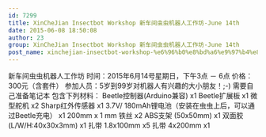 ```yaml
---
id: 7299
title: XinCheJian Insectbot Workshop 新车间虫虫机器人工作坊-June 14th
date: 2015-06-08 18:50:08
author: 23
group: XinCheJian Insectbot Workshop 新车间虫虫机器人工作坊-June 14th
post_name: xinchejian-insectbot-workshop-%e6%96%b0%e8%bd%a6%e9%97%b4%e8%99%ab%e8%99%ab%e6%9c%ba%e5%99%a8%e4%ba%ba%e5%b7%a5%e4%bd%9c%e5%9d%8a-june-14th
---
```


新车间虫虫机器人工作坊 时间：2015年6月14号星期日，下午3点 － 6点 价格：300元（含套件） 参加人员：5岁到99岁对机器人有兴趣的大小朋友！;-) 需要自己准备笔记本 包含下列材料： Beetle控制器(Arduino兼容) x1 Beetle扩展板 x1 微型舵机 x2 Sharp红外传感器 x1 3.7V/ 180mAh锂电池（安装在虫虫上后，可以通过Beetle充电） x1 200mm x 1 mm 铁丝 x2 ABS支架 (50x50mm) x1 双面胶(L/W/H:40x30x3mm) x1 扎带 1.8x100mm x5 扎带 4x200mm x1